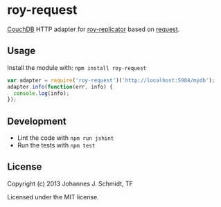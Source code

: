 roy-request
===========
[CouchDB](http://couchdb.apache.org/) HTTP adapter for [roy-replicator](https://github.com/jo/roy-replicator) based on
[request](https://github.com/mikeal/request).

Usage
-----
Install the module with: `npm install roy-request`

```js
var adapter = require('roy-request')('http://localhost:5984/mydb');
adapter.info(function(err, info) {
  console.log(info);
});
```

Development
-----------
* Lint the code with `npm run jshint`
* Run the tests with `npm test`

License
-------
Copyright (c) 2013 Johannes J. Schmidt, TF

Licensed under the MIT license.
